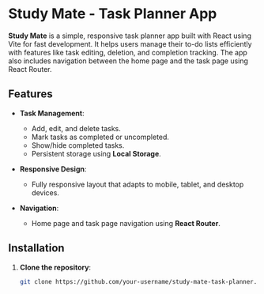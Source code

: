 # Study Mate - Task Planner App

**Study Mate** is a simple, responsive task planner app built with React using Vite for fast development. It helps users manage their to-do lists efficiently with features like task editing, deletion, and completion tracking. The app also includes navigation between the home page and the task page using React Router.

## Features

- **Task Management**:  
  - Add, edit, and delete tasks.
  - Mark tasks as completed or uncompleted.
  - Show/hide completed tasks.
  - Persistent storage using **Local Storage**.
  
- **Responsive Design**:  
  - Fully responsive layout that adapts to mobile, tablet, and desktop devices.

- **Navigation**:  
  - Home page and task page navigation using **React Router**.

## Installation

1. **Clone the repository**:
   ```bash
   git clone https://github.com/your-username/study-mate-task-planner.git
